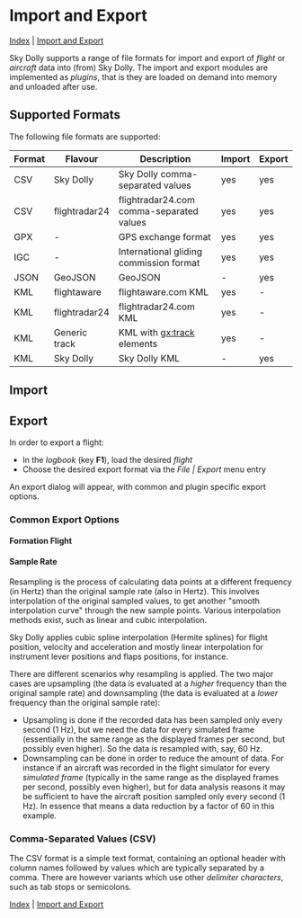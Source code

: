 # Import and Export

[Index](index.md) \| [Import and Export](import-export.md)

Sky Dolly supports a range of file formats for import and export of *flight* or *aircraft* data into (from) Sky Dolly. The import and export modules are implemented as *plugins*, that is they are loaded on demand into memory and unloaded after use.

## Supported Formats
The following file formats are supported:

Format | Flavour       | Description                              | Import | Export
-------|---------------|------------------------------------------|--------|-------
CSV    | Sky Dolly     | Sky Dolly comma-separated values         | yes    | yes
CSV    | flightradar24 | flightradar24.com comma-separated values | yes    | yes
GPX    | -             | GPS exchange format                      | yes    | yes
IGC    | -             | International gliding commission format  | yes    | yes
JSON   | GeoJSON       | GeoJSON                                  | -      | yes
KML    | flightaware   | flightaware.com KML                      | yes    | -
KML    | flightradar24 | flightradar24.com KML                    | yes    | -
KML    | Generic track | KML with <gx:track> elements             | yes    | -
KML    | Sky Dolly     | Sky Dolly KML                            | -      | yes

## Import

## Export
In order to export a flight:

- In the *logbook* (key **F1**), load the desired *flight*
- Choose the desired export format via the *File \| Export* menu entry

An export dialog will appear, with common and plugin specific export options.

### Common Export Options

#### Formation Flight

#### Sample Rate
Resampling is the process of calculating data points at a different frequency (in Hertz) than the original sample rate (also in Hertz). This involves interpolation of the original sampled values, to get another "smooth interpolation curve" through the new sample points. Various interpolation methods exist, such as linear and cubic interpolation.

Sky Dolly applies cubic spline interpolation (Hermite splines) for flight position, velocity and acceleration and mostly linear interpolation for instrument lever positions and flaps positions, for instance.

There are different scenarios why resampling is applied. The two major cases are upsampling (the data is evaluated at a *higher* frequency than the original sample rate) and downsampling (the data is evaluated at a *lower* frequency than the original sample rate):

- Upsampling is done if the recorded data has been sampled only every second (1 Hz), but we need the data for every simulated frame (essentially in the same range as the displayed frames per second, but possibly even higher). So the data is resampled with, say, 60 Hz.
- Downsampling can be done in order to reduce the amount of data. For instance if an aircraft was recorded in the flight simulator for every *simulated frame* (typically in the same range as the displayed frames per second, possibly even higher), but for data analysis reasons it may be sufficient to have the aircraft position sampled only every second (1 Hz). In essence that means a data reduction by a factor of 60 in this example.

### Comma-Separated Values (CSV)
The CSV format is a simple text format, containing an optional header with column names followed by values which are typically separated by a comma. There are however variants which use other *delimiter characters*, such as tab stops or semicolons.

[Index](index.md) \| [Import and Export](import-export.md)
